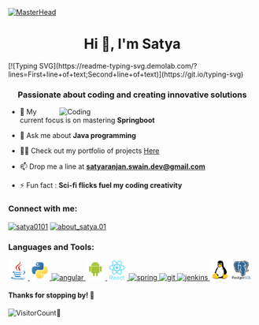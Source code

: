 [![MasterHead](https://cdn.dribbble.com/users/1059583/screenshots/4171367/media/34e69eb61a7bd8dea1c957a8b82605a7.gif)](https://github.com/SatyaProgramming)

<h1 align="center">Hi 👋, I'm Satya</h1>
[![Typing SVG](https://readme-typing-svg.demolab.com/?lines=First+line+of+text;Second+line+of+text)](https://git.io/typing-svg)
<h3 align="center">Passionate about coding and creating innovative solutions</h3>

<img align="right" alt="Coding" width="400" src="https://cdn.dribbble.com/users/664063/screenshots/15373936/media/d1fd50845890a3f3aaf0921bb267a28a.gif">

- 🌱 My current focus is on mastering **Springboot**

- 💬 Ask me about **Java programming**

- 👨‍💻 Check out my portfolio of projects [Here](https://skillstack.me/)

- 📫 Drop me a line at **satyaranjan.swain.dev@gmail.com**

- ⚡ Fun fact : **Sci-fi flicks fuel my coding creativity**

<h3 align="left">Connect with me:</h3>
<p align="left">
<a href="https://linkedin.com/in/satya0101" target="blank"><img align="center" src="https://raw.githubusercontent.com/rahuldkjain/github-profile-readme-generator/master/src/images/icons/Social/linked-in-alt.svg" alt="satya0101" height="30" width="40" /></a>
<a href="https://instagram.com/about_satya.01" target="blank"><img align="center" src="https://raw.githubusercontent.com/rahuldkjain/github-profile-readme-generator/master/src/images/icons/Social/instagram.svg" alt="about_satya.01" height="30" width="40" /></a>
</p>

### Languages and Tools:
<p align="left"> 
<a href="https://www.oracle.com/java/" target="_blank"> <img src="https://raw.githubusercontent.com/devicons/devicon/master/icons/java/java-original.svg" alt="java" width="40" height="40"/> </a>
<a href="https://www.python.org" target="_blank"> <img src="https://raw.githubusercontent.com/devicons/devicon/master/icons/python/python-original.svg" alt="python" width="40" height="40"/> </a>
<a href="https://angular.io/" target="_blank"> <img src="https://angular.io/assets/images/logos/angular/angular.svg" alt="angular" width="40" height="40"/> </a>
<a href="https://developer.android.com" target="_blank"> <img src="https://raw.githubusercontent.com/devicons/devicon/master/icons/android/android-original-wordmark.svg" alt="android" width="40" height="40"/> </a>
<a href="https://reactjs.org/" target="_blank"> <img src="https://raw.githubusercontent.com/devicons/devicon/master/icons/react/react-original-wordmark.svg" alt="react" width="40" height="40"/> </a>
<a href="https://spring.io/" target="_blank"> <img src="https://www.vectorlogo.zone/logos/springio/springio-icon.svg" alt="spring" width="40" height="40"/> </a>
  <a href="https://git-scm.com/" target="_blank" rel="noreferrer">
    <img src="https://www.vectorlogo.zone/logos/git-scm/git-scm-icon.svg" alt="git" width="40" height="40"/>
  </a>
  <a href="https://www.jenkins.io/" target="_blank" rel="noreferrer">
    <img src="https://www.vectorlogo.zone/logos/jenkins/jenkins-icon.svg" alt="jenkins" width="40" height="40"/>
  </a>
  <img src="https://raw.githubusercontent.com/devicons/devicon/master/icons/linux/linux-original.svg" alt="linux" width="40" height="40"/>
  <img src="https://raw.githubusercontent.com/devicons/devicon/master/icons/postgresql/postgresql-original-wordmark.svg" alt="postgresql" width="40" height="40"/>
</p>

#### Thanks for stopping by! :raised_hands: 
![VisitorCount🌟](https://profile-counter.glitch.me/SatyaProgramming/count.svg)

